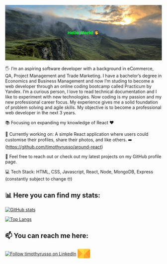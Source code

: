 <!--
**timothyrusso/timothyrusso** is a ✨ _special_ ✨ repository because its `README.md` (this file) appears on your GitHub profile.

Here are some ideas to get you started:

- 🔭 I’m currently working on ...
- 🌱 I’m currently learning ...
- 👯 I’m looking to collaborate on ...
- 🤔 I’m looking for help with ...
- 💬 Ask me about ...
- 📫 How to reach me: ...
- 😄 Pronouns: ...
- ⚡ Fun fact: ...
-->

[![MasterHead](https://raw.githubusercontent.com/timothyrusso/timothyrusso/main/images/banner.png)](https://github.com/timothyrusso)

🖐️ I’m an aspiring software developer with a background in eCommerce, QA, Project Management and Trade Marketing. I have a bachelor’s degree in Economics and Business Management and now I’m studing to become a web developer through an online coding bootcamp called Practicum by Yandex. I’m a curious person, I love to read technical documentation and I like to experiment with new technologies. Now coding is my passion and my new professional career focus. My experience gives me a solid foundation of problem solving and agile skills. My objective is to become a professional web developer in the next 3 years.

📚 Focusing on expanding my knowledge of React ❤️

💼 Currently working on:
A simple React application where users could customise their profiles, share their photos, and like others. ➡️ (https://github.com/timothyrusso/around-react)

👋 Feel free to reach out or check out my latest projects on my GitHub profile page.

💻 Tech Stack:
HTML, CSS, Javascript, React, Node, MongoDB, Express (constantly subject to change 🤓)

## 📊 Here you can find my stats:

[![GitHub stats](https://github-readme-stats.vercel.app/api?username=timothyrusso&show_icons=true&theme=radical&hide=stars,prs,issues,contribs)](https://github.com/timothyrusso)

[![Top Langs](https://github-readme-stats.vercel.app/api/top-langs/?username=timothyrusso)](https://github.com/timothyrusso)

## 📫 You can reach me here:

[<img src="https://raw.githubusercontent.com/Raymo111/Raymo111/master/socials/linkedin.png" height="40em" align="center" alt="Follow timothyrusso on LinkedIn" title="Follow timothyrusso on LinkedIn"/>](https://www.linkedin.com/in/russotimothywebdeveloper/)
[<img src="https://raw.githubusercontent.com/timothyrusso/timothyrusso/main/images/email.png" height="40em" align="center" alt="Timothy Russo email" title="Follow timothyrusso on LinkedIn"/>](mailto:russotimothy@live.it)
